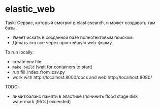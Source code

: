 # elastic_web

Task:
Сервис, который смотрит в elasticsearch, и может создавать там базы.
- Умеет искать в созданной базе полнотектовым поиском.
- Делать это все через простейшую web-форму.

To run locally:
- create env file
- `make build` (wait for containers to start)
- run fill_index_from_csv.py
- work with http://localhost:8000/docs and web http://localhost:8080/

TODO:
- лимит.баланс памяти в эластике (починить flood stage disk watermark [95%] exceeded)